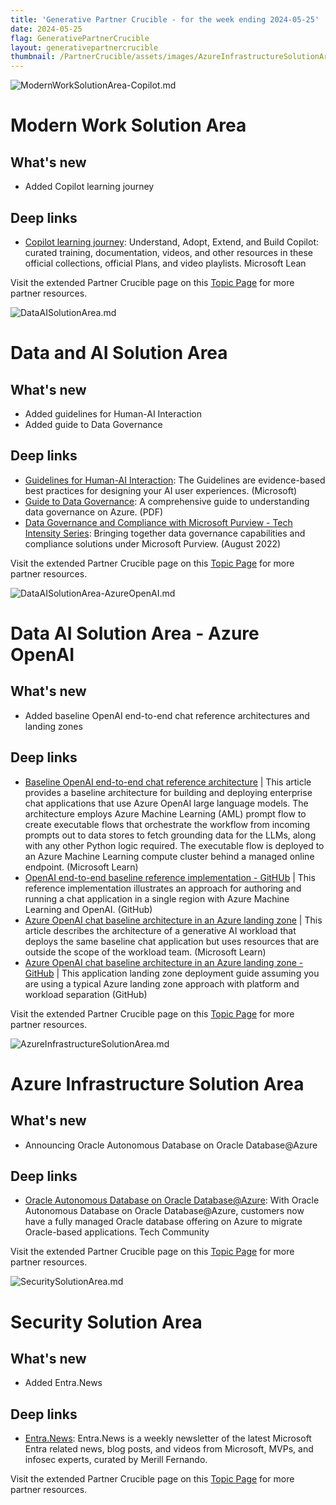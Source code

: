```yaml
---
title: 'Generative Partner Crucible - for the week ending 2024-05-25'
date: 2024-05-25
flag: GenerativePartnerCrucible
layout: generativepartnercrucible
thumbnail: /PartnerCrucible/assets/images/AzureInfrastructureSolutionArea.md-image.png
---
```


![ ModernWorkSolutionArea-Copilot.md ]( /PartnerCrucible/assets/images/2024-05-25-ModernWorkSolutionArea-Copilot.md-image.png )

# Modern Work Solution Area

## What's new

- Added Copilot learning journey 

## Deep links

- [Copilot learning journey](https://learn.microsoft.com/en-us/copilot/): Understand, Adopt, Extend, and Build Copilot: curated training, documentation, videos, and other resources in these official collections, official Plans, and video playlists. Microsoft Lean

Visit the extended Partner Crucible page on this [Topic Page](https://lagimik.github.io/PartnerCrucible/ModernWorkSolutionArea-Copilot) for more partner resources.

![ DataAISolutionArea.md ]( /PartnerCrucible/assets/images/2024-05-25-DataAISolutionArea.md-image.png )
# Data and AI Solution Area

## What's new

- Added guidelines for Human-AI Interaction 
- Added  guide to Data Governance

## Deep links

- [Guidelines for Human-AI Interaction](https://www.microsoft.com/en-us/haxtoolkit/ai-guidelines/): The Guidelines are evidence-based best practices for designing your AI user experiences. (Microsoft)
- [Guide to Data Governance](./Docs/Guided%20purview%20learning%20path%20-%20CAN%20FY23-%20kickoff.pdf): A comprehensive guide to understanding data governance on Azure. (PDF)
- [Data Governance and Compliance with Microsoft Purview - Tech Intensity Series](https://msuspartners.eventbuilder.com/EnablePurview): Bringing together data governance capabilities and compliance solutions under Microsoft Purview. (August 2022)

Visit the extended Partner Crucible page on this [Topic Page](https://lagimik.github.io/PartnerCrucible/DataAISolutionArea) for more partner resources.

![ DataAISolutionArea-AzureOpenAI.md ]( /PartnerCrucible/assets/images/2024-05-25-DataAISolutionArea-AzureOpenAI.md-image.png )

# Data AI Solution Area - Azure OpenAI

## What's new

- Added baseline OpenAI end-to-end chat reference architectures and landing zones 

## Deep links

- [Baseline OpenAI end-to-end chat reference architecture](https://learn.microsoft.com/en-us/azure/architecture/ai-ml/architecture/baseline-openai-e2e-chat) | This article provides a baseline architecture for building and deploying enterprise chat applications that use Azure OpenAI large language models. The architecture employs Azure Machine Learning (AML) prompt flow to create executable flows that orchestrate the workflow from incoming prompts out to data stores to fetch grounding data for the LLMs, along with any other Python logic required. The executable flow is deployed to an Azure Machine Learning compute cluster behind a managed online endpoint. (Microsoft Learn)
- [OpenAI end-to-end baseline reference implementation - GitHUb](https://github.com/azure-Samples/openai-end-to-end-baseline) | This reference implementation illustrates an approach for authoring and running a chat application in a single region with Azure Machine Learning and OpenAI. (GitHub)
- [Azure OpenAI chat baseline architecture in an Azure landing zone](https://learn.microsoft.com/en-ca/azure/architecture/ai-ml/architecture/azure-openai-baseline-landing-zone) | This article describes the architecture of a generative AI workload that deploys the same baseline chat application but uses resources that are outside the scope of the workload team. (Microsoft Learn)
- [Azure OpenAI chat baseline architecture in an Azure landing zone - GitHub](https://github.com/Azure-Samples/azure-openai-chat-baseline-landing-zone) | This application landing zone deployment guide assuming you are using a typical Azure landing zone approach with platform and workload separation (GitHub)

Visit the extended Partner Crucible page on this [Topic Page](https://lagimik.github.io/PartnerCrucible/DataAISolutionArea-AzureOpenAI) for more partner resources.

![ AzureInfrastructureSolutionArea.md ]( /PartnerCrucible/assets/images/2024-05-25-AzureInfrastructureSolutionArea.md-image.png )

# Azure Infrastructure Solution Area

## What's new

- Announcing  Oracle Autonomous Database on Oracle Database@Azure

## Deep links

- [Oracle Autonomous Database on Oracle Database@Azure](https://techcommunity.microsoft.com/t5/oracle-on-azure-blog/innovate-with-oracle-autonomous-database-on-oracle-database/ba-p/4146669): With Oracle Autonomous Database on Oracle Database@Azure, customers now have a fully managed Oracle database offering on Azure to migrate Oracle-based applications. Tech Community

Visit the extended Partner Crucible page on this [Topic Page](https://lagimik.github.io/PartnerCrucible/AzureInfrastructureSolutionArea) for more partner resources.


![ SecuritySolutionArea.md ]( /PartnerCrucible/assets/images/2024-05-25-SecuritySolutionArea.md-image.png )

# Security Solution Area

## What's new

- Added Entra.News

## Deep links

- [Entra.News](https://entra.news/?utm_campaign=subscribe-page-share-screen&utm_medium=web): Entra.News is a weekly newsletter of the latest Microsoft Entra related news, blog posts, and videos from Microsoft, MVPs, and infosec experts, curated by Merill Fernando.

Visit the extended Partner Crucible page on this [Topic Page](https://lagimik.github.io/PartnerCrucible/SecuritySolutionArea) for more partner resources.

